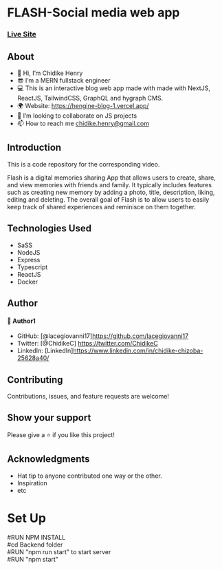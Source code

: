 # FLASH-Social media web app

### [Live Site]()


## About
* 👋 Hi, I’m Chidike Henry 
* 😎 I’m a MERN fullstack engineer
* 💻 This is an interactive blog web app made with made with NextJS, ReactJS, TailwindCSS, GraphQL and hygraph CMS.
* 🌍 Website:  https://hengine-blog-1.vercel.app/
* 💞️ I’m looking to collaborate on JS projects 
* 📫 How to reach me chidike.henry@gmail.com


## Introduction
This is a code repository for the corresponding video. 

Flash is a digital memories sharing App that allows users to create, share, and view memories with friends and family. It typically includes features such as creating new memory by adding a photo, title, description, liking, editing and deleting. The overall goal of Flash is to allow users to easily keep track of shared experiences and reminisce on them together.


## Technologies Used
* SaSS
* NodeJS
* Express
* Typescript
* ReactJS
* Docker

## Author

#### 👤 Author1
- GitHub: [@lacegiovanni17]https://github.com/lacegiovanni17
- Twitter: [@ChidikeC] https://twitter.com/ChidikeC
- LinkedIn: [LinkedIn]https://www.linkedin.com/in/chidike-chizoba-25628a40/

## Contributing 
Contributions, issues, and feature requests are welcome!

## Show your support
Please give a ⭐️ if you like this project! 

## Acknowledgments
- Hat tip to anyone contributed one way or the other.
- Inspiration
- etc


# Set Up
#RUN NPM INSTALL   
#cd Backend folder   
#RUN "npm run start" to start server   
#RUN "npm start"   
